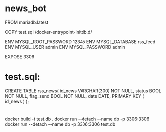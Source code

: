 # news_bot


FROM mariadb:latest

COPY test.sql /docker-entrypoint-initdb.d/

ENV MYSQL_ROOT_PASSWORD 12345
ENV MYSQL_DATABASE rss_feed
ENV MYSQL_USER admin
ENV MYSQL_PASSWORD admin

EXPOSE 3306
# test.sql:

CREATE TABLE rss_news(
   id_news VARCHAR(300) NOT NULL,
   status BOOL NOT NULL,
   flag_send BOOL NOT NULL,
   date DATE,
   PRIMARY KEY ( id_news )
   );
#
docker build -t test.db .
docker run --detach --name db -p 3306:3306
docker run --detach --name db  -p 3306:3306 test.db
